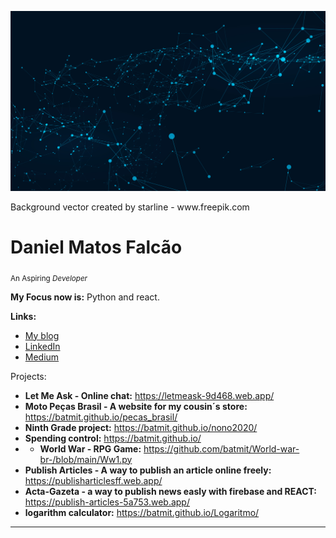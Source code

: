 <p align="center">
  <img src="25550.jpg">
</p>
Background vector created by starline - www.freepik.com


# Daniel Matos Falcão
<sub>An Aspiring *Developer*</sub>

**My Focus now is:** Python and react.

**Links:**
* [My blog](https://futurefundation.github.io/)
* [LinkedIn](https://www.linkedin.com/in/daniel-falc%C3%A3o-7972351ab/)
* [Medium](https://medium.com/@danielmatosfalc)

Projects:

* **Let Me Ask - Online chat:** https://letmeask-9d468.web.app/
* **Moto Peças Brasil - A website for my cousin´s store:** https://batmit.github.io/pecas_brasil/
* **Ninth Grade project:** https://batmit.github.io/nono2020/
* **Spending control:** https://batmit.github.io/
* * **World War - RPG Game:** https://github.com/batmit/World-war-br-/blob/main/Ww1.py
* **Publish Articles - A way to publish an article online freely:** https://publisharticlesff.web.app/
* **Acta-Gazeta - a way to publish news easly with firebase and REACT:** https://publish-articles-5a753.web.app/
* **logarithm calculator:** https://batmit.github.io/Logaritmo/  
---


